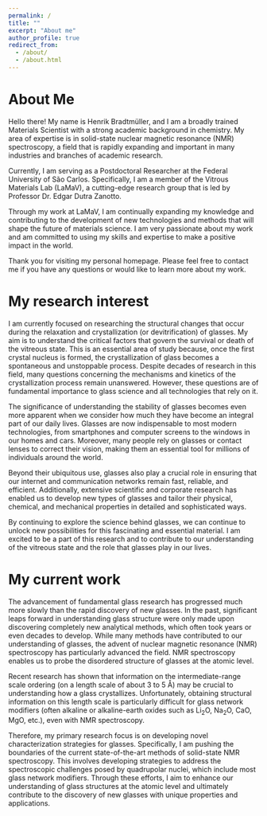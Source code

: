 ```yaml
---
permalink: /
title: ""
excerpt: "About me"
author_profile: true
redirect_from: 
  - /about/
  - /about.html
---
```

About Me
======

Hello there! My name is Henrik Bradtmüller, and I am a broadly trained Materials Scientist with a strong academic background in chemistry. My area of expertise is in solid-state nuclear magnetic resonance (NMR) spectroscopy, a field that is rapidly expanding and important in many industries and branches of academic research.

Currently, I am serving as a Postdoctoral Researcher at the Federal University of São Carlos. Specifically, I am a member of the Vitrous Materials Lab (LaMaV), a cutting-edge research group that is led by Professor Dr. Edgar Dutra Zanotto.

Through my work at LaMaV, I am continually expanding my knowledge and contributing to the development of new technologies and methods that will shape the future of materials science. I am very passionate about my work and am committed to using my skills and expertise to make a positive impact in the world.

Thank you for visiting my personal homepage. Please feel free to contact me if you have any questions or would like to learn more about my work.

My research interest
======
I am currently focused on researching the structural changes that occur during the relaxation and crystallization (or devitrification) of glasses. My aim is to understand the critical factors that govern the survival or death of the vitreous state. This is an essential area of study because, once the first crystal nucleus is formed, the crystallization of glass becomes a spontaneous and unstoppable process. Despite decades of research in this field, many questions concerning the mechanisms and kinetics of the crystallization process remain unanswered. However, these questions are of fundamental importance to glass science and all technologies that rely on it.

The significance of understanding the stability of glasses becomes even more apparent when we consider how much they have become an integral part of our daily lives. Glasses are now indispensable to most modern technologies, from smartphones and computer screens to the windows in our homes and cars. Moreover, many people rely on glasses or contact lenses to correct their vision, making them an essential tool for millions of individuals around the world.

Beyond their ubiquitous use, glasses also play a crucial role in ensuring that our internet and communication networks remain fast, reliable, and efficient. Additionally, extensive scientific and corporate research has enabled us to develop new types of glasses and tailor their physical, chemical, and mechanical properties in detailed and sophisticated ways.

By continuing to explore the science behind glasses, we can continue to unlock new possibilities for this fascinating and essential material. I am excited to be a part of this research and to contribute to our understanding of the vitreous state and the role that glasses play in our lives.

My current work
======
The advancement of fundamental glass research has progressed much more slowly than the rapid discovery of new glasses. In the past, significant leaps forward in understanding glass structure were only made upon discovering completely new analytical methods, which often took years or even decades to develop. While many methods have contributed to our understanding of glasses, the advent of nuclear magnetic resonance (NMR) spectroscopy has particularly advanced the field. NMR spectroscopy enables us to probe the disordered structure of glasses at the atomic level.

Recent research has shown that information on the intermediate-range scale ordering (on a length scale of about 3 to 5 Å) may be crucial to understanding how a glass crystallizes. Unfortunately, obtaining structural information on this length scale is particularly difficult for glass network modifiers (often alkaline or alkaline-earth oxides such as Li<sub>2</sub>O, Na<sub>2</sub>O, CaO, MgO, etc.), even with NMR spectroscopy.

Therefore, my primary research focus is on developing novel characterization strategies for glasses. Specifically, I am pushing the boundaries of the current state-of-the-art methods of solid-state NMR spectroscopy. This involves developing strategies to address the spectroscopic challenges posed by quadrupolar nuclei, which include most glass network modifiers. Through these efforts, I aim to enhance our understanding of glass structures at the atomic level and ultimately contribute to the discovery of new glasses with unique properties and applications.






